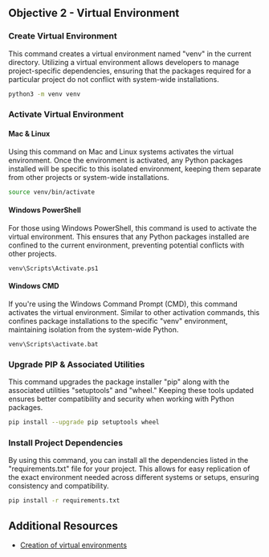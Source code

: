 ## Objective 2 - Virtual Environment

### Create Virtual Environment

This command creates a virtual environment named "venv" in the current directory. Utilizing a virtual environment allows developers to manage project-specific dependencies, ensuring that the packages required for a particular project do not conflict with system-wide installations.

```bash
python3 -m venv venv
```

### Activate Virtual Environment

#### Mac & Linux

Using this command on Mac and Linux systems activates the virtual environment. Once the environment is activated, any Python packages installed will be specific to this isolated environment, keeping them separate from other projects or system-wide installations.

```bash
source venv/bin/activate
```

#### Windows PowerShell

For those using Windows PowerShell, this command is used to activate the virtual environment. This ensures that any Python packages installed are confined to the current environment, preventing potential conflicts with other projects.

```shell
venv\Scripts\Activate.ps1
```

#### Windows CMD

If you're using the Windows Command Prompt (CMD), this command activates the virtual environment. Similar to other activation commands, this confines package installations to the specific "venv" environment, maintaining isolation from the system-wide Python.

```shell
venv\Scripts\activate.bat
```

### Upgrade PIP & Associated Utilities

This command upgrades the package installer "pip" along with the associated utilities "setuptools" and "wheel." Keeping these tools updated ensures better compatibility and security when working with Python packages.

```bash
pip install --upgrade pip setuptools wheel
```

### Install Project Dependencies

By using this command, you can install all the dependencies listed in the "requirements.txt" file for your project. This allows for easy replication of the exact environment needed across different systems or setups, ensuring consistency and compatibility.

```bash
pip install -r requirements.txt
```

## Additional Resources
- [Creation of virtual environments](https://docs.python.org/3/library/venv.html)

